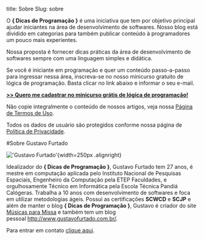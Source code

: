 title: Sobre
Slug: sobre

O **{ Dicas de Programação }** é uma iniciativa que tem por objetivo
principal ajudar iniciantes na área de desenvolvimento de softwares.
Nosso blog está dividido em categorias para também publicar conteúdo à
programadores um pouco mais experientes.

Nossa proposta é fornecer dicas práticas da área de desenvolvimento de
softwares sempre com uma linguagem simples e didática.

Se você é iniciante em programação e quer um conteúdo passo-a-passo para
ingressar nessa área, inscreva-se no nosso minicurso gratuito de lógica
de programação. Basta clicar no link abaixo e informar o seu e-mail.

[**>> Quero me cadastrar no minicurso grátis de lógica de programação!**](http://mclp.dicasdeprogramacao.com.br/)

Não copie integralmente o conteúdo de nossos artigos, veja nossa [Página
de Termos de
Uso](http://www.dicasdeprogramacao.com.br/termos-de-uso/ "Termos de Uso - { Dicas de Programação }").

Todos os dados de usuário são protegidos conforme nossa página de
[Política de
Privacidade](http://www.dicasdeprogramacao.com.br/politica-de-privacidade/ "Política de Privacidade - { Dicas de Programação }").

#Sobre Gustavo Furtado

!['Gustavo Furtado'](http://gustavofurtado.com.br/images/profile.jpg){width=250px .alignright}

Idealizador do **{ Dicas de Programação }**, Gustavo Furtado tem 27
anos, é mestre em computação aplicada pelo Instituto Nacional de
Pesquisas Espaciais, Engenheiro da Computação pela ETEP Faculdades, e
orgulhosamente Técnico em Informática pela Escola Técnica Pandiá
Calógeras. Trabalha a 10 anos com desenvolvimento de softwares e foca em utilizar metodologias ágeis.
Possui as certificações **SCWCD** e **SCJP** e além de manter o blog **{ Dicas de
Programação }**, Gustavo é criador do site [Músicas para
Missa](http://musicasparamissa.com.br) e também tem um blog
pessoal <http://www.gustavofurtado.com.br/>.

Para entrar em contato [clique
aqui](http://www.dicasdeprogramacao.com.br/contato/ "Contato").
